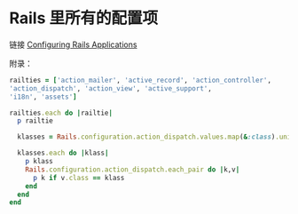 # Rails 里所有的配置项

链接 [Configuring Rails Applications](http://edgeguides.rubyonrails.org/configuring.html)

附录：

```ruby
railties = ['action_mailer', 'active_record', 'action_controller',
'action_dispatch', 'action_view', 'active_support',
'i18n', 'assets']

railties.each do |railtie|
  p railtie

  klasses = Rails.configuration.action_dispatch.values.map(&:class).uniq

  klasses.each do |klass|
    p klass
    Rails.configuration.action_dispatch.each_pair do |k,v|
      p k if v.class == klass
    end
  end
end
```
